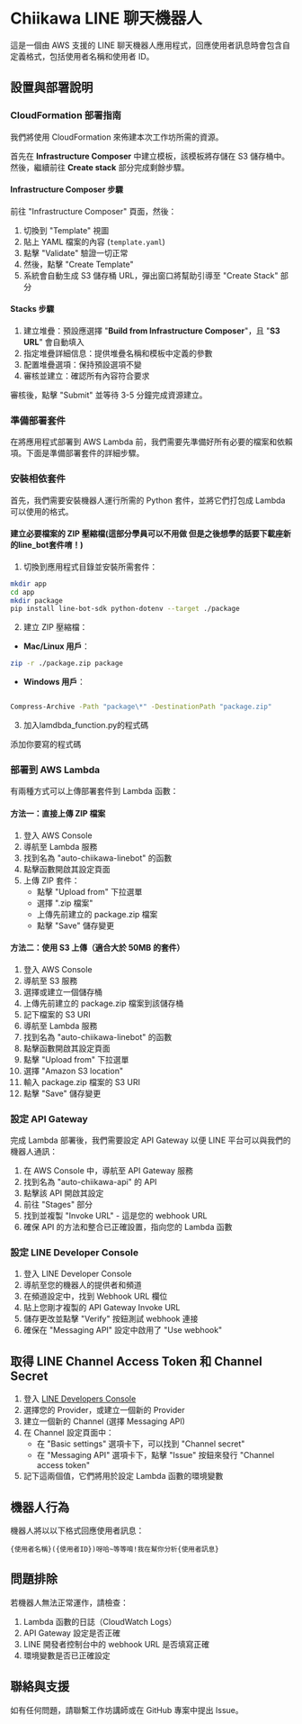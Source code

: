 # Chiikawa LINE 聊天機器人

這是一個由 AWS 支援的 LINE 聊天機器人應用程式，回應使用者訊息時會包含自定義格式，包括使用者名稱和使用者 ID。

## 設置與部署說明

### CloudFormation 部署指南

我們將使用 CloudFormation 來佈建本次工作坊所需的資源。

首先在 **Infrastructure Composer** 中建立模板，該模板將存儲在 S3 儲存桶中。然後，繼續前往 **Create stack** 部分完成剩餘步驟。

#### Infrastructure Composer 步驟

前往 "Infrastructure Composer" 頁面，然後：

1. 切換到 "Template" 視圖
2. 貼上 YAML 檔案的內容 (`template.yaml`)
3. 點擊 "Validate" 驗證一切正常
4. 然後，點擊 "Create Template"
5. 系統會自動生成 S3 儲存桶 URL，彈出窗口將幫助引導至 "Create Stack" 部分

#### Stacks 步驟

1. 建立堆疊：預設應選擇 "**Build from Infrastructure Composer**"，且 "**S3 URL**" 會自動填入
2. 指定堆疊詳細信息：提供堆疊名稱和模板中定義的參數
3. 配置堆疊選項：保持預設選項不變
4. 審核並建立：確認所有內容符合要求

審核後，點擊 "Submit" 並等待 3-5 分鐘完成資源建立。

### 準備部署套件

在將應用程式部署到 AWS Lambda 前，我們需要先準備好所有必要的檔案和依賴項。下面是準備部署套件的詳細步驟。

### 安裝相依套件

首先，我們需要安裝機器人運行所需的 Python 套件，並將它們打包成 Lambda 可以使用的格式。

#### 建立必要檔案的 ZIP 壓縮檔(這部分學員可以不用做 但是之後想學的話要下載座新的line_bot套件唷！)

1. 切換到應用程式目錄並安裝所需套件：

```bash
mkdir app
cd app
mkdir package
pip install line-bot-sdk python-dotenv --target ./package
```

2. 建立 ZIP 壓縮檔：

- **Mac/Linux 用戶**：
```bash
zip -r ./package.zip package
```

- **Windows 用戶**：
```bash

Compress-Archive -Path "package\*" -DestinationPath "package.zip"
```

3. 加入lamdbda_function.py的程式碼

添加你要寫的程式碼



### 部署到 AWS Lambda

有兩種方式可以上傳部署套件到 Lambda 函數：

#### 方法一：直接上傳 ZIP 檔案

1. 登入 AWS Console
2. 導航至 Lambda 服務
3. 找到名為 "auto-chiikawa-linebot" 的函數
4. 點擊函數開啟其設定頁面
5. 上傳 ZIP 套件：
   - 點擊 "Upload from" 下拉選單
   - 選擇 ".zip 檔案"
   - 上傳先前建立的 package.zip 檔案
   - 點擊 "Save" 儲存變更

#### 方法二：使用 S3 上傳（適合大於 50MB 的套件）

1. 登入 AWS Console
2. 導航至 S3 服務
3. 選擇或建立一個儲存桶
4. 上傳先前建立的 package.zip 檔案到該儲存桶
5. 記下檔案的 S3 URI
6. 導航至 Lambda 服務
7. 找到名為 "auto-chiikawa-linebot" 的函數
8. 點擊函數開啟其設定頁面
9. 點擊 "Upload from" 下拉選單
10. 選擇 "Amazon S3 location"
11. 輸入 package.zip 檔案的 S3 URI
12. 點擊 "Save" 儲存變更

### 設定 API Gateway

完成 Lambda 部署後，我們需要設定 API Gateway 以便 LINE 平台可以與我們的機器人通訊：

1. 在 AWS Console 中，導航至 API Gateway 服務
2. 找到名為 "auto-chiikawa-api" 的 API
3. 點擊該 API 開啟其設定
4. 前往 "Stages" 部分
5. 找到並複製 "Invoke URL" - 這是您的 webhook URL
6. 確保 API 的方法和整合已正確設置，指向您的 Lambda 函數

### 設定 LINE Developer Console

1. 登入 LINE Developer Console
2. 導航至您的機器人的提供者和頻道
3. 在頻道設定中，找到 Webhook URL 欄位
4. 貼上您剛才複製的 API Gateway Invoke URL
5. 儲存更改並點擊 "Verify" 按鈕測試 webhook 連接
6. 確保在 "Messaging API" 設定中啟用了 "Use webhook"

## 取得 LINE Channel Access Token 和 Channel Secret

1. 登入 [LINE Developers Console](https://developers.line.biz/console/)
2. 選擇您的 Provider，或建立一個新的 Provider
3. 建立一個新的 Channel (選擇 Messaging API)
4. 在 Channel 設定頁面中：
   - 在 "Basic settings" 選項卡下，可以找到 "Channel secret"
   - 在 "Messaging API" 選項卡下，點擊 "Issue" 按鈕來發行 "Channel access token"
5. 記下這兩個值，它們將用於設定 Lambda 函數的環境變數


## 機器人行為

機器人將以以下格式回應使用者訊息：
```
{使用者名稱}({使用者ID})呀哈~等等唷!我在幫你分析{使用者訊息}
```

## 問題排除

若機器人無法正常運作，請檢查：
1. Lambda 函數的日誌（CloudWatch Logs）
2. API Gateway 設定是否正確
3. LINE 開發者控制台中的 webhook URL 是否填寫正確
4. 環境變數是否已正確設定

## 聯絡與支援

如有任何問題，請聯繫工作坊講師或在 GitHub 專案中提出 Issue。

